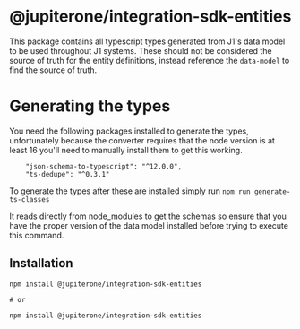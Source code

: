 # @jupiterone/integration-sdk-entities

This package contains all typescript types generated from J1's data model to be
used throughout J1 systems. These should not be considered the source of truth
for the entity definitions, instead reference the `data-model` to find the
source of truth.

# Generating the types

You need the following packages installed to generate the types, unfortunately
because the converter requires that the node version is at least 16 you'll need
to manually install them to get this working.

```
    "json-schema-to-typescript": "^12.0.0",
    "ts-dedupe": "^0.3.1"
```

To generate the types after these are installed simply run
`npm run generate-ts-classes`

It reads directly from node_modules to get the schemas so ensure that you have
the proper version of the data model installed before trying to execute this
command.

## Installation

```
npm install @jupiterone/integration-sdk-entities

# or

npm install @jupiterone/integration-sdk-entities
```
